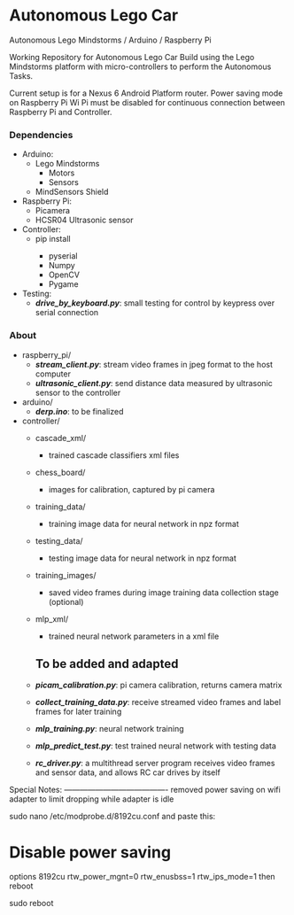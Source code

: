# Autonomous Lego Car
Autonomous Lego Mindstorms / Arduino / Raspberry Pi

Working Repository for Autonomous Lego Car Build using the Lego Mindstorms
platform with micro-controllers to perform the Autonomous Tasks.

Current setup is for a Nexus 6 Android Platform router. Power saving mode on
Raspberry Pi Wi Pi must be disabled for continuous connection between Raspberry Pi
and Controller.

### Dependencies
* Arduino:
  - Lego Mindstorms
    - Motors
    - Sensors
  - MindSensors Shield
* Raspberry Pi: 
  - Picamera
  - HCSR04 Ultrasonic sensor
* Controller:
  - pip install <module>
    - pyserial
    - Numpy
    - OpenCV
    - Pygame
* Testing:
  - ***drive_by_keyboard.py***: small testing for control by keypress over serial connection
  
### About
- raspberry_pi/ 
  - ***stream_client.py***: stream video frames in jpeg format to the host computer
  - ***ultrasonic_client.py***: send distance data measured by ultrasonic sensor to the controller
- arduino/
  - ***derp.ino***: to be finalized
- controller/
  - cascade_xml/ 
    - trained cascade classifiers xml files
  - chess_board/ 
    - images for calibration, captured by pi camera 
  - training_data/ 
    - training image data for neural network in npz format
  - testing_data/ 
    - testing image data for neural network in npz format
  - training_images/ 
    - saved video frames during image training data collection stage (optional)
  - mlp_xml/ 
    - trained neural network parameters in a xml file

    To be added and adapted 
    -----------------------

  - ***picam_calibration.py***: pi camera calibration, returns camera matrix
  - ***collect_training_data.py***: receive streamed video frames and label frames for later training
  - ***mlp_training.py***: neural network training
  - ***mlp_predict_test.py***: test trained neural network with testing data
  - ***rc_driver.py***: a multithread server program receives video frames and sensor data, and allows RC car drives by itself 


Special Notes:
—————————————-
removed power saving on wifi adapter to limit dropping while adapter is idle

sudo nano /etc/modprobe.d/8192cu.conf
and paste this:

# Disable power saving
options 8192cu rtw_power_mgnt=0 rtw_enusbss=1 rtw_ips_mode=1
then reboot

sudo reboot
